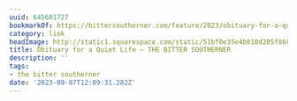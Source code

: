 ```yaml
---
uuid: 645601727
bookmarkOf: https://bittersoutherner.com/feature/2023/obituary-for-a-quiet-life?utm_source=substack&utm_medium=email?utm_source=DenseDiscovery-251
category: link
headImage: http://static1.squarespace.com/static/51bf0e35e4b010d205f86840/t/645d4f15681dc8700eec2356/1683836698601/harrell20%2Bcopy.jpg?format=1500w
title: Obituary for a Quiet Life — THE BITTER SOUTHERNER
description: ''
tags:
- the bitter southerner
date: '2023-09-07T12:09:31.282Z'
---
```



